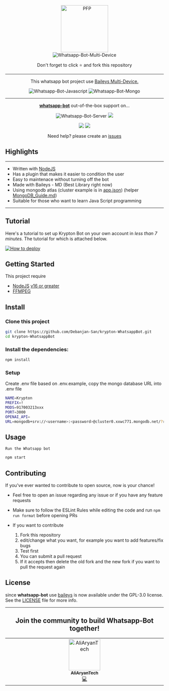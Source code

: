 <div align="center">
  
  <img src="https://i.ibb.co/ZgrSw5L/URUHA-RUSHIA.jpg" width="150" height="150" border="0" alt="PFP">

</div>

<div align="center">

  <img title="Whatsapp-Bot-Multi-Device" src="https://img.shields.io/badge/Whatsapp%20Bot%20Multi%20Device-green?colorA=%23ff000&colorB=%23017e40&style=for-the-badge">

</div>

<div align="center">
  <p>Don't forget to click ⭐️ and fork this repository</p>
</div>

---

<p align="center"> This whatsapp bot project use
  <a href="https://github.com/adiwajshing/Baileys">Baileys Multi-Device.</a>
</p>

<p align="center">
  <img title="Whatsapp-Bot-Javascript" src="https://img.shields.io/badge/Javascript-363303?style=for-the-badge&logo=javascript&logoColor=c6c631"></img>
  <img title="Whatsapp-Bot-Mongo" src="https://img.shields.io/badge/mongoDB-033604?style=for-the-badge&logo=mongodb&logoColor=47A248"></img>
</p>

---

<p align="center">
  <a href="https://github.com/Debanjan-San/krypton-WhatsappBot"><b>whatsapp-bot</b></a> out-of-the-box support on...
</p>

<p align="center">
  <img title="Whatsapp-Bot-Server" src="https://img.shields.io/badge/self hosting-3d1513?style=for-the-badge&logo=serverless&logoColor=FD5750"></img>
  <a href="https://railway.app/new/template"><img src="https://img.shields.io/badge/railway-3e164f?style=for-the-badge&logo=railway&logoColor=0B0D0E"></a>
</p>
<p align="center">
  <a href="https://heroku.com/deploy?template=https://github.com/Debanjan-San/krypton-WhatsappBot/tree/main"><img src="https://img.shields.io/badge/heroku-9d7acc?style=for-the-badge&logo=heroku&logoColor=430098"></a>
  <a href="https://repl.it/github/Debanjan-San/krypton-WhatsappBot"><img src="https://img.shields.io/badge/replit-253c99?style=for-the-badge&logo=replit&logoColor=F26207"></a>
</p>

<p align="center">Need help? please create an <a href="https://github.com/Debanjan-San/krypton-WhatsappBot/issues">issues</a></p>

## Highlights

---

-   Written with [NodeJS](https://nodejs.org/)
-   Has a plugin that makes it easier to condition the user
-   Easy to maintenace without turning off the bot
-   Made with Baileys - MD (Best Library right now)
-   Using mongodb atlas (cluster example is in [app.json](https://github.com/Debanjan-San/krypton-WhatsappBot/blob/main/app.json)) (helper [MongoDB_Guide.md](https://github.com/Debanjan-San/krypton-WhatsappBot/blob/main/MongoDB_Guide.md))
-   Suitable for those who want to learn Java Script programming

---
## Tutorial

Here's a tutorial to set up Krypton Bot on your own account in *less than 7 minutes.* The tutorial for which is attached below.

[![How to deploy](https://img.shields.io/badge/How%20To-Deploy-red.svg?logo=Youtube)](https://youtu.be/6P1Ya6ByEYQ)

## Getting Started

This project require

- [NodeJS](https://nodejs.org/en/download/) [v16 or greater](https://nodejs.org/dist/)
- [FFMPEG](https://ffmpeg.org/download.html)

## Install

<section>

### Clone this project

```bash
git clone https://github.com/Debanjan-San/krypton-WhatsappBot.git
cd krypton-WhatsappBot
```

### Install the dependencies:

```bash
npm install
```

### Setup

Create .env file based on .env.example, copy the mongo database URL into .env file

```bash
NAME=Krypton
PREFIX=!
MODS=917003213xxx
PORT=3000
OPENAI_API=
URL=mongodb+srv://<username>:<password>@cluster0.xxwc771.mongodb.net/?retryWrites=true&w=majority
```

</section>

## Usage

<section>

`Run the Whatsapp bot`

```bash
npm start
```

## Contributing

<section>

If you've ever wanted to contribute to open source, now is your chance!

-   Feel free to open an issue regarding any issue or if you have any feature requests
-   Make sure to follow the ESLint Rules while editing the code and run `npm run format` before opening PRs
-   If you want to contribute

    1. Fork this repository
    2. edit/change what you want, for example you want to add features/fix bugs
    3. Test first
    4. You can submit a pull request
    5. If it accepts then delete the old fork and the new fork if you want to pull the request again

</section>

## License

<section>

since **whatsapp-bot** use [baileys](https://github.com/adiwajshing/Baileys) is now available under the GPL-3.0 license. See the [LICENSE](LICENSE) file for more info.

</section>

---

<div align="center">
  <h2>Join the community to build Whatsapp-Bot together!</h2>

<!-- ALL-CONTRIBUTORS-LIST:START - Do not remove or modify this section -->
<!-- prettier-ignore-start -->
<!-- markdownlint-disable -->
<table>
  <tbody>
    <tr>
      <td align="center" valign="top" width="14.28%"><a href="https://github.com/AliAryanTech"><img src="https://github.com/AliAryanTech.png?v=4?s=100" width="100px;" alt="AliAryanTech"/><br /><sub><b>AliAryanTech</b></sub></a><br /><a href="https://github.com/Debanjan-San/krypton-WhatsappBot/commits?author=TobyG74" title="Code">💻</a></td>
    </tr>
  </tbody>
</table>

<!-- markdownlint-restore -->
<!-- prettier-ignore-end -->

<!-- ALL-CONTRIBUTORS-LIST:END -->

</div>
